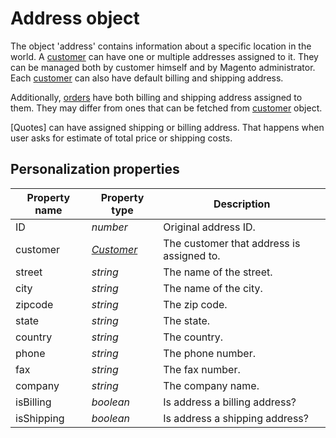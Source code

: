 # Address object

The object 'address' contains information about a specific location in the world. 
A [customer][customer-object] can have one or multiple addresses assigned to it. 
They can be managed both by customer himself and by Magento administrator. Each 
[customer][customer-object] can also have default billing and shipping address.

Additionally, [orders][order-object] have both billing and shipping address 
assigned to them. They may differ from ones that can be fetched from 
[customer][customer-object] object.

[Quotes] can have assigned shipping or billing address. That happens when user 
asks for estimate of total price or shipping costs.

## Personalization properties

| Property name   | Property type                 | Description                               |
|-----------------|-------------------------------|-------------------------------------------|
| ID              | _number_                      | Original address ID.                      |
| customer        | _[Customer][customer-object]_ | The customer that address is assigned to. |
| street          | _string_                      | The name of the street.                   |
| city            | _string_                      | The name of the city.                     |
| zipcode         | _string_                      | The zip code.                             |
| state           | _string_                      | The state.                                |
| country         | _string_                      | The country.                              |
| phone           | _string_                      | The phone number.                         |
| fax             | _string_                      | The fax number.                           |
| company         | _string_                      | The company name.                         |
| isBilling       | _boolean_                     | Is address a billing address?             |
| isShipping      | _boolean_                     | Is address a shipping address?            |

[customer-object]: copernica-docs:MarketingSuite/magento-integration/object/customer
[order-object]: copernica-docs:MarketingSuite/magento-integration/object/order
[quote-object]: copernica-docs:MarketingSuite/magento-integration/object/quote
